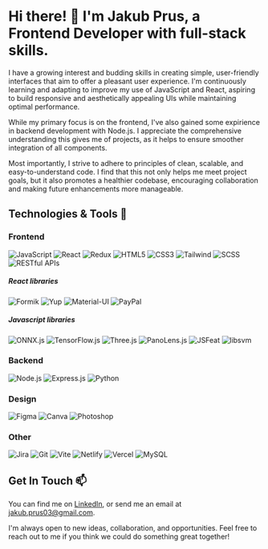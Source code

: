 # Hi there! 👋  I'm Jakub Prus, a Frontend Developer with full-stack skills.

I have a growing interest and budding skills in creating simple, user-friendly interfaces that aim to offer a pleasant user experience. I'm continuously learning and adapting to improve my use of JavaScript and React, aspiring to build responsive and aesthetically appealing UIs while maintaining optimal performance.

While my primary focus is on the frontend, I've also gained some expirience in backend development with Node.js. I appreciate the comprehensive understanding this gives me of projects, as it helps to ensure smoother integration of all components.

Most importantly, I strive to adhere to principles of clean, scalable, and easy-to-understand code. I find that this not only helps me meet project goals, but it also promotes a healthier codebase, encouraging collaboration and making future enhancements more manageable.

## Technologies & Tools 🚀

### Frontend 
![JavaScript](https://img.shields.io/badge/-JavaScript-F7DF1E?logo=javascript&logoColor=white&style=for-the-badge)
![React](https://img.shields.io/badge/-React-61DAFB?logo=react&logoColor=white&style=for-the-badge)
![Redux](https://img.shields.io/badge/-Redux-764ABC?logo=redux&logoColor=white&style=for-the-badge)
![HTML5](https://img.shields.io/badge/-HTML5-E34F26?logo=html5&logoColor=white&style=for-the-badge)
![CSS3](https://img.shields.io/badge/-CSS-1572B6?logo=css3&logoColor=white&style=for-the-badge)
![Tailwind](https://img.shields.io/badge/-Tailwind-38B2AC?logo=tailwind-css&logoColor=white&style=for-the-badge)
![SCSS](https://img.shields.io/badge/-SCSS-CC6699?logo=sass&logoColor=white&style=for-the-badge)
![RESTful APIs](https://img.shields.io/badge/-RESTful%20APIs-FF6C37?logo=apiary&logoColor=white&style=for-the-badge)

##### React libraries
![Formik](https://img.shields.io/badge/-Formik-F2C94C?logo=javascript&logoColor=white&style=for-the-badge)
![Yup](https://img.shields.io/badge/-Yup-F2C94C?logo=javascript&logoColor=white&style=for-the-badge)
![Material-UI](https://img.shields.io/badge/-Material--UI-0081CB?logo=material-ui&logoColor=white&style=for-the-badge)
![PayPal](https://img.shields.io/badge/-PayPal-00457C?logo=paypal&logoColor=white&style=for-the-badge)

##### Javascript libraries
![ONNX.js](https://img.shields.io/badge/-ONNX-0071C5?logo=onnx&logoColor=white&style=for-the-badge)
![TensorFlow.js](https://img.shields.io/badge/-TensorFlow.js-FF6F00?logo=tensorflow&logoColor=white&style=for-the-badge)
![Three.js](https://img.shields.io/badge/-Three.js-000000?logo=three.js&logoColor=white&style=for-the-badge)
![PanoLens.js](https://img.shields.io/badge/-PanoLens.js-F2C94C?logo=javascript&logoColor=white&style=for-the-badge)
![JSFeat](https://img.shields.io/badge/-JSFeat-F2C94C?logo=javascript&logoColor=white&style=for-the-badge)
![libsvm](https://img.shields.io/badge/-libsvm--js-F2C94C?logo=javascript&logoColor=white&style=for-the-badge)

### Backend 
![Node.js](https://img.shields.io/badge/-Node.js-339933?logo=node.js&logoColor=white&style=for-the-badge)
![Express.js](https://img.shields.io/badge/-Express.js-000000?logo=express&logoColor=white&style=for-the-badge)
![Python](https://img.shields.io/badge/-Python-3776AB?logo=python&logoColor=white&style=for-the-badge)

### Design 
![Figma](https://img.shields.io/badge/-Figma-F24E1E?logo=figma&logoColor=white&style=for-the-badge)
![Canva](https://img.shields.io/badge/-Canva-00C4CC?logo=canva&logoColor=white&style=for-the-badge)
![Photoshop](https://img.shields.io/badge/-Photoshop-31A8FF?logo=adobe-photoshop&logoColor=white&style=for-the-badge)

### Other 
![Jira](https://img.shields.io/badge/-Jira-0052CC?logo=jira&logoColor=white&style=for-the-badge)
![Git](https://img.shields.io/badge/-Git-F05032?logo=git&logoColor=white&style=for-the-badge)
![Vite](https://img.shields.io/badge/-Vite-646CFF?logo=vite&logoColor=white&style=for-the-badge)
![Netlify](https://img.shields.io/badge/-Netlify-00C7B7?logo=netlify&logoColor=white&style=for-the-badge)
![Vercel](https://img.shields.io/badge/-Vercel-000000?logo=vercel&logoColor=white&style=for-the-badge)
![MySQL](https://img.shields.io/badge/-MySQL-4479A1?logo=mysql&logoColor=white&style=for-the-badge)


## Get In Touch 📫

You can find me on [LinkedIn](https://www.linkedin.com/in/jakub-prus/), or send me an email at jakub.prus03@gmail.com.

I'm always open to new ideas, collaboration, and opportunities. Feel free to reach out to me if you think we could do something great together!

